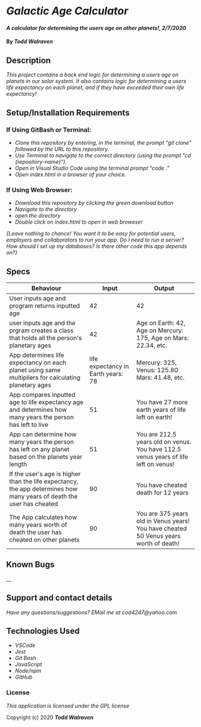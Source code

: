 # _Galactic Age Calculator_

#### _A calculator for determining the users age on other planets!, 2/7/2020_

#### By _**Todd Walraven**_

## Description

_This project contains a back end logic for determining a users age on planets in our solar system. It also contains logic for determining a users life expectancy on each planet, and if they have exceeded their own life expectancy!_

## Setup/Installation Requirements

### If Using GitBash or Terminal:

* _Clone this repository by entering, in the terminal, the prompt "git clone" followed by the URL to this repository._
* _Use Terminal to navigate to the correct directory (using the prompt "cd {repository-name}")._
* _Open in Visual Studio Code using the terminal prompt "code ."_
* _Open index.html in a browser of your choice._

### If Using Web Browser:

* _Download this repository by clicking the green download button_
* _Navigate to the directory_
* _open the directory_
* _Double click on index.html to open in web broweser_

_{Leave nothing to chance! You want it to be easy for potential users, employers and collaborators to run your app. Do I need to run a server? How should I set up my databases? Is there other code this app depends on?}_

## Specs
Behaviour | Input | Output
---|---|---
User inputs age and program returns inputted age | 42 | 42
user inputs age and the prgram creates a class that holds all the person's planetary ages|  42 | Age on Earth: 42, Age on Mercury: 175, Age on Mars: 22.34, etc.
App determines life expectancy on each planet using same multipliers for calculating planetary ages | life expectancy in Earth years: 78| Mercury: 325, Venus: 125.80 Mars: 41.48, etc.
App compares inputted age to life expectancy age and determines how many years the person has left to live| 51 | You have 27 more earth years of life left on earth!
App can determine how many years the person has left on any planet based on the planets year length |51| You are 212.5 years old on venus. You have 112.5 venus years of life left on venus!
If the user's age is higher than the life expectancy, the app determines how many years of death the user has cheated|90| You have cheated death for 12 years
The App calculates how many years worth of death the user has cheated on other planets|90| You are 375 years old in Venus years! You have cheated 50 Venus years worth of death!

## Known Bugs

__

## Support and contact details

_Have any questions/suggestions? EMail me at cod4247@yahoo.com_

## Technologies Used

* _VSCode_
* _Jest_
* _Git Bash_
* _JavaScript_
* _Node/npm_
* _GitHub_

### License

_This application is licensed under the GPL license_

Copyright (c) 2020 **_Todd Walraven_**